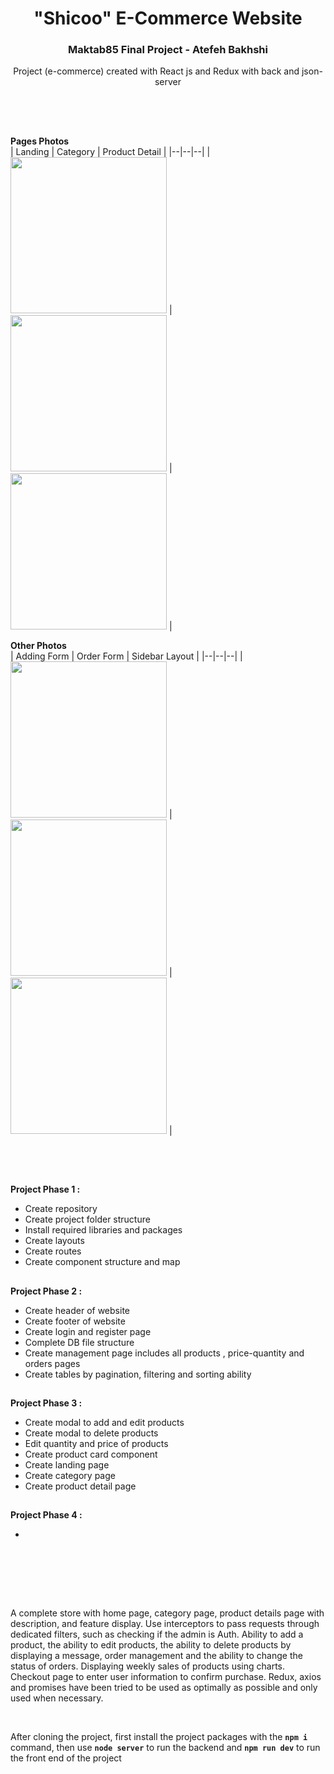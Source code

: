 <h1 align="center">"Shicoo" E-Commerce Website</h1>
<h3 align="center">Maktab85 Final Project - Atefeh Bakhshi</h3>
<p align="center">Project (e-commerce) created with React js and Redux with back and json-server<p>
  
</br><h2></h2></br>
<strong>Pages Photos </strong>
</br>
| Landing | Category | Product Detail |
|--|--|--|
| <kbd><img src="https://github.com/atefehbakhshi/viteTest/blob/master/public/img/git/landing.png" width=250px ></kbd> | <kbd><img src="https://github.com/atefehbakhshi/viteTest/blob/master/public/img/git/category.png" width=250px ></kbd> | <kbd><img src="https://github.com/atefehbakhshi/viteTest/blob/master/public/img/git/productDetail.png" width=250px ></kbd> |

<strong>Other Photos </strong>
</br>
| Adding Form | Order Form | Sidebar Layout |
|--|--|--|
| <kbd><img src="https://github.com/atefehbakhshi/viteTest/blob/master/public/img/git/addingForm.png" width=250px ></kbd> | <kbd><img src="https://github.com/atefehbakhshi/viteTest/blob/master/public/img/git/orderForm.png" width=250px ></kbd> | <kbd><img src="https://github.com/atefehbakhshi/viteTest/blob/master/public/img/git/sidebar.png" width=250px ></kbd> |

</br><h2></h2></br>
<strong>Project Phase 1 : </strong>
</br>

<ul>
  <li>Create repository</li>
  <li>Create project folder structure</li>
  <li>Install required libraries and packages</li>
  <li>Create layouts</li>
  <li>Create routes</li>
  <li>Create component structure and map</li>

</ul>
<h2></h2>
<strong>Project Phase 2 : </strong>
</br>
<ul>
  <li>Create header of website</li>
  <li>Create footer of website</li>
  <li>Create login and register page</li>
  <li>Complete DB file structure</li>
  <li>Create management page includes all products , price-quantity and orders pages</li>
  <li>Create tables by pagination, filtering and sorting ability</li>

</ul>
<h2></h2>
<strong>Project Phase 3 : </strong>
</br>
<ul>
  <li>Create modal to add and edit products</li>
  <li>Create modal to delete products</li>
  <li>Edit quantity and price of products</li>
  <li>Create product card component</li>
  <li>Create landing page</li>
  <li>Create category page</li>
  <li>Create product detail page</li>
</ul>
<h2></h2>
<strong>Project Phase 4 : </strong>
</br>
<ul>
  <li></li>
</ul>
</br><h2></h2></br></br>

<p>
A complete store with home page, category page, product details page with description, and feature display. Use interceptors to pass requests through dedicated filters, such as checking if the admin is Auth. Ability to add a product, the ability to edit products, the ability to delete products by displaying a message, order management and the ability to change the status of orders. Displaying weekly sales of products using charts. Checkout page to enter user information to confirm purchase. Redux, axios and promises have been tried to be used as optimally as possible and only used when necessary.
</p>

</br>
<p>
After cloning the project, first install the project packages with the <strong><code>npm i</code></strong> command, then use <strong><code>node server</code></strong> to run the backend and <strong><code>npm run dev</code></strong> to run the front end of the project
</p>
</br><h2></h2></br>
